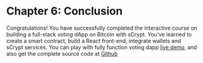 # Chapter 6: Conclusion

Congratulations! You have successfully completed the interactive course on building a full-stack voting dApp on Bitcoin with sCrypt.
You've learned to create a smart contract, build a React front-end, integrate wallets and sCrypt services.
You can play with fully function voting dapp [live demo](https://classic.scrypt.io/voting/),
and also get the complete source code at [Github](https://github.com/sCrypt-Inc/voting)

